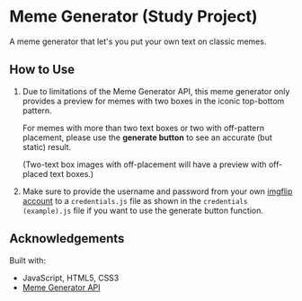 # Meme Generator (Study Project)

A meme generator that let's you put your own text on classic memes.

## How to Use
1. Due to limitations of the Meme Generator API, this meme generator only provides a preview for memes with two boxes in the iconic top-bottom pattern.

    For memes with more than two text boxes or two with off-pattern placement, please use the <b>generate button</b> to see an accurate (but static) result. 
    
    (Two-text box images with off-placement will have a preview with off-placed text boxes.)

2. Make sure to provide the username and password from your own <a href= https://imgflip.com/api> imgflip account</a> to a `credentials.js` file as shown in the `credentials (example).js` file if you want to use the generate button function.

## Acknowledgements

Built with:
* JavaScript, HTML5, CSS3
* <a href="https://imgflip.com/api" target="_blank">Meme Generator API</a>